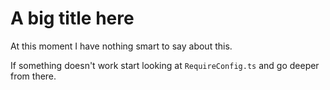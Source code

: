 # A big title here

At this moment I have nothing smart to say about this.

If something doesn't work start looking at `RequireConfig.ts` and go deeper from there.